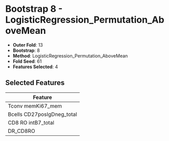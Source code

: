 # Bootstrap 8 - LogisticRegression_Permutation_AboveMean

- **Outer Fold**: 13
- **Bootstrap**: 8
- **Method**: LogisticRegression_Permutation_AboveMean
- **Fold Seed**: 61
- **Features Selected**: 4

## Selected Features

| Feature |
|---------|
| Tconv memKi67_mem |
| Bcells CD27posIgDneg_total |
| CD8 RO intB7_total |
| DR_CD8RO |

